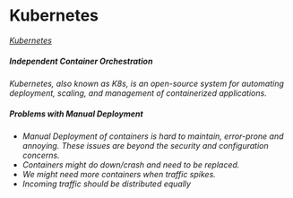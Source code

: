 # Kubernetes
<i>
<a href="https://kubernetes.io/">Kubernetes</a>
<h5>Independent Container Orchestration</h5>
<p>Kubernetes, also known as K8s, is an open-source system for automating deployment, scaling, and management of containerized applications.</p>

##### Problems with Manual Deployment
<ul>
<li>Manual Deployment of containers is hard to maintain, error-prone and annoying. These issues are beyond the security and configuration concerns.</li>
<li>Containers might do down/crash and need to be replaced.</li>
<li>We might need more containers when traffic spikes.</li>
<li>Incoming traffic should be distributed equally</li>
</ul>

</i>